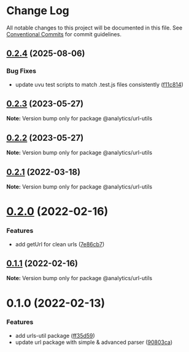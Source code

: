 # Change Log

All notable changes to this project will be documented in this file.
See [Conventional Commits](https://conventionalcommits.org) for commit guidelines.

## [0.2.4](https://github.com/DavidWells/analytics/compare/@analytics/url-utils@0.2.3...@analytics/url-utils@0.2.4) (2025-08-06)


### Bug Fixes

* update uvu test scripts to match .test.js files consistently ([f11c814](https://github.com/DavidWells/analytics/commit/f11c8142862a9ff4a7c102411f3b40cf2689aa51))





## [0.2.3](https://github.com/DavidWells/analytics/tree/master/packages/analytics-util-url/compare/@analytics/url-utils@0.2.2...@analytics/url-utils@0.2.3) (2023-05-27)

**Note:** Version bump only for package @analytics/url-utils





## [0.2.2](https://github.com/DavidWells/analytics/tree/master/packages/analytics-util-url/compare/@analytics/url-utils@0.2.1...@analytics/url-utils@0.2.2) (2023-05-27)

**Note:** Version bump only for package @analytics/url-utils





## [0.2.1](https://github.com/DavidWells/analytics/tree/master/packages/analytics-util-url/compare/@analytics/url-utils@0.2.0...@analytics/url-utils@0.2.1) (2022-03-18)

**Note:** Version bump only for package @analytics/url-utils





# [0.2.0](https://github.com/DavidWells/analytics/tree/master/packages/analytics-util-url/compare/@analytics/url-utils@0.1.1...@analytics/url-utils@0.2.0) (2022-02-16)


### Features

* add getUrl for clean urls ([7e86cb7](https://github.com/DavidWells/analytics/tree/master/packages/analytics-util-url/commit/7e86cb7e94ad223aa45bce79bfd05fd1bcff3a98))





## [0.1.1](https://github.com/DavidWells/analytics/tree/master/packages/analytics-util-url/compare/@analytics/url-utils@0.1.0...@analytics/url-utils@0.1.1) (2022-02-16)

**Note:** Version bump only for package @analytics/url-utils





# 0.1.0 (2022-02-13)


### Features

* add urls-util package ([ff35d59](https://github.com/DavidWells/analytics/tree/master/packages/analytics-util-url/commit/ff35d598ad125049722a8fb4bd436a747515974f))
* update url package with simple & advanced parser ([90803ca](https://github.com/DavidWells/analytics/tree/master/packages/analytics-util-url/commit/90803caf2ffc91b94aef40e7d8563d1073fe075f))
